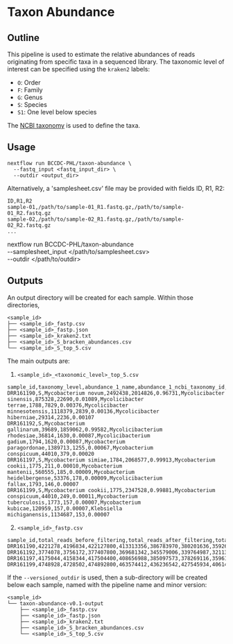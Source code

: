 # Taxon Abundance

## Outline
This pipeline is used to estimate the relative abundances of reads originating from specific taxa in a sequenced library. The taxonomic level of interest can be specified using the `kraken2` labels:

- `O`: Order
- `F`: Family
- `G`: Genus
- `S`: Species
- `S1`: One level below species

The [NCBI taxonomy](https://www.ncbi.nlm.nih.gov/Taxonomy) is used to define the taxa.

## Usage

```
nextflow run BCCDC-PHL/taxon-abundance \
  --fastq_input <fastq_input_dir> \
  --outdir <output_dir>
```

Alternatively, a 'samplesheet.csv' file may be provided with fields ID, R1, R2:

```
ID,R1,R2
sample-01,/path/to/sample-01_R1.fastq.gz,/path/to/sample-01_R2.fastq.gz
sample-02,/path/to/sample-02_R1.fastq.gz,/path/to/sample-02_R2.fastq.gz
...
```

nextflow run BCCDC-PHL/taxon-abundance \
  --samplesheet_input </path/to/samplesheet.csv> \
  --outdir </path/to/outdir> 

## Outputs

An output directory will be created for each sample. Within those directories,

```
<sample_id>
├── <sample_id>_fastp.csv
├── <sample_id>_fastp.json
├── <sample_id>_kraken2.txt
├── <sample_id>_S_bracken_abundances.csv
└── <sample_id>_S_top_5.csv
```

The main outputs are:

1. `<sample_id>_<taxonomic_level>_top_5.csv`

```csv
sample_id,taxonomy_level,abundance_1_name,abundance_1_ncbi_taxonomy_id,abundance_1_num_assigned_reads,abundance_1_fraction_total_reads,abundance_2_name,abundance_2_ncbi_taxonomy_id,abundance_2_num_assigned_reads,abundance_2_fraction_total_reads,abundance_3_name,abundance_3_ncbi_taxonomy_id,abundance_3_num_assigned_reads,abundance_3_fraction_total_reads,abundance_4_name,abundance_4_ncbi_taxonomy_id,abundance_4_num_assigned_reads,abundance_4_fraction_total_reads,abundance_5_name,abundance_5_ncbi_taxonomy_id,abundance_5_num_assigned_reads,abundance_5_fraction_total_reads
DRR161190,S,Mycobacterium novum,2492438,2014826,0.96731,Mycolicibacter sinensis,875328,22690,0.01089,Mycolicibacter terrae,1788,7829,0.00376,Mycolicibacter minnesotensis,1118379,2839,0.00136,Mycolicibacter hiberniae,29314,2236,0.00107
DRR161192,S,Mycobacterium gallinarum,39689,1859062,0.99582,Mycolicibacterium rhodesiae,36814,1630,0.00087,Mycolicibacterium gadium,1794,1620,0.00087,Mycobacterium paragordonae,1389713,1255,0.00067,Mycobacterium conspicuum,44010,379,0.00020
DRR161197,S,Mycobacterium simiae,1784,2068577,0.99913,Mycobacterium cookii,1775,211,0.00010,Mycobacterium mantenii,560555,185,0.00009,Mycobacterium heidelbergense,53376,178,0.00009,Mycolicibacterium fallax,1793,146,0.00007
DRR161199,S,Mycobacterium cookii,1775,2347528,0.99881,Mycobacterium conspicuum,44010,249,0.00011,Mycobacterium tuberculosis,1773,157,0.00007,Mycobacterium kubicae,120959,157,0.00007,Klebsiella michiganensis,1134687,153,0.00007
```

2. `<sample_id>_fastp.csv`

```csv
sample_id,total_reads_before_filtering,total_reads_after_filtering,total_bases_before_filtering,total_bases_after_filtering,q20_bases_before_filtering,q20_bases_after_filtering,q30_bases_before_filtering,q30_bases_after_filtering,adapter_trimmed_reads,adapter_trimmed_bases
DRR161190,4221278,4196834,422127800,413313356,386783970,380201636,359261515,353924424,282820,6371132
DRR161192,3774078,3756172,377407800,369681342,345579006,339764987,321136725,316409787,248262,5936806
DRR161197,4175044,4158344,417504400,408656988,385097573,378269116,359615124,353971246,315786,7178202
DRR161199,4748928,4728502,474892800,463574412,436236542,427545934,406140193,398995239,389594,9277186
```

If the `--versioned_outdir` is used, then a sub-directory will be created below each sample, named with the pipeline name and minor version:

```
<sample_id>
└── taxon-abundance-v0.1-output
    ├── <sample_id>_fastp.csv
    ├── <sample_id>_fastp.json
    ├── <sample_id>_kraken2.txt
    ├── <sample_id>_S_bracken_abundances.csv
    └── <sample_id>_S_top_5.csv
```
